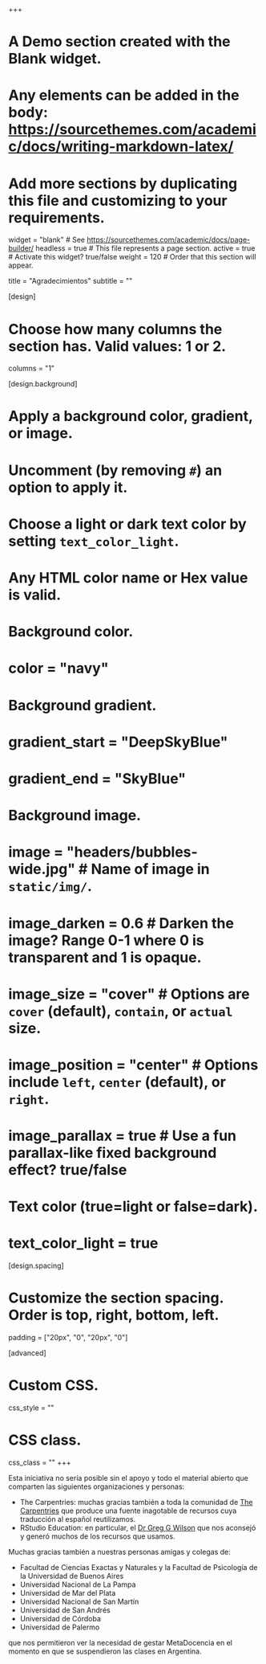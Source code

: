+++
# A Demo section created with the Blank widget.
# Any elements can be added in the body: https://sourcethemes.com/academic/docs/writing-markdown-latex/
# Add more sections by duplicating this file and customizing to your requirements.

widget = "blank"  # See https://sourcethemes.com/academic/docs/page-builder/
headless = true  # This file represents a page section.
active = true  # Activate this widget? true/false
weight = 120  # Order that this section will appear.

title = "Agradecimientos"
subtitle = ""

[design]
  # Choose how many columns the section has. Valid values: 1 or 2.
  columns = "1"

[design.background]
  # Apply a background color, gradient, or image.
  #   Uncomment (by removing `#`) an option to apply it.
  #   Choose a light or dark text color by setting `text_color_light`.
  #   Any HTML color name or Hex value is valid.

  # Background color.
  # color = "navy"
  
  # Background gradient.
  # gradient_start = "DeepSkyBlue"
  # gradient_end = "SkyBlue"
  
  # Background image.
  # image = "headers/bubbles-wide.jpg"  # Name of image in `static/img/`.
  # image_darken = 0.6  # Darken the image? Range 0-1 where 0 is transparent and 1 is opaque.
  # image_size = "cover"  #  Options are `cover` (default), `contain`, or `actual` size.
  # image_position = "center"  # Options include `left`, `center` (default), or `right`.
  # image_parallax = true  # Use a fun parallax-like fixed background effect? true/false

  # Text color (true=light or false=dark).
  # text_color_light = true

[design.spacing]
  # Customize the section spacing. Order is top, right, bottom, left.
  padding = ["20px", "0", "20px", "0"]

[advanced]
 # Custom CSS. 
 css_style = ""
 
 # CSS class.
 css_class = ""
+++

Esta iniciativa no sería posible sin el apoyo y todo el material abierto que comparten las siguientes organizaciones y personas:

- The Carpentries: muchas gracias también a toda la comunidad de [The Carpentries](https://carpentries.org) que produce una fuente inagotable de recursos cuya traducción al español reutilizamos.
- RStudio Education: en particular, el [Dr Greg G Wilson](https://third-bit.com/) que nos aconsejó y generó muchos de los recursos que usamos.

Muchas gracias también a nuestras personas amigas y colegas de: 

- Facultad de Ciencias Exactas y Naturales y la Facultad de Psicología de la Universidad de Buenos Aires
- Universidad Nacional de La Pampa
- Universidad de Mar del Plata
- Universidad Nacional de San Martín
- Universidad de San Andrés
- Universidad de Córdoba
- Universidad de Palermo

que nos permitieron ver la necesidad de gestar MetaDocencia en el momento en que se suspendieron las clases en Argentina.
